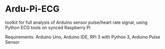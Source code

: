 # Ardu-Pi-ECG
toolkit for full analysis of Arduino sensor pulse/heart rate signal, using Python ECG tools on synced Raspberry Pi

Requirements: Arduino Uno, Arduino IDE, RPi 3 with Python 3, Arduino Pulse Sensor
